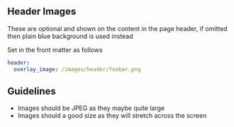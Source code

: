 ## Header Images

These are optional and shown on the content in the page header, if omitted then plain blue background is used instead

Set in the front matter as follows

```yaml
header:
  overlay_image: /images/header/foobar.png
```

## Guidelines

- Images should be JPEG as they maybe quite large
- Images should a good size as they will stretch across the screen